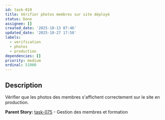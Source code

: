 ```yaml
---
id: task-010
title: Vérifier photos membres sur site déployé
status: Done
assignee: []
created_date: '2025-10-13 07:46'
updated_date: '2025-10-27 17:58'
labels:
  - verification
  - photos
  - production
dependencies: []
priority: medium
ordinal: 51000
---
```


## Description

<!-- SECTION:DESCRIPTION:BEGIN -->
Vérifier que les photos des membres s'affichent correctement sur le site en production.

**Parent Story:** [task-075](task-075) - Gestion des membres et formation
<!-- SECTION:DESCRIPTION:END -->
